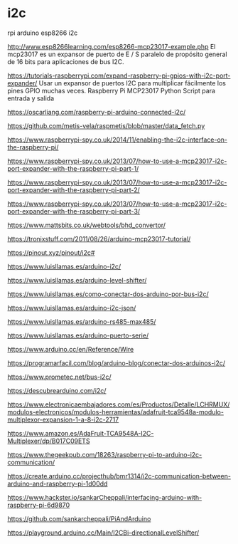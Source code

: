 # i2c
rpi arduino esp8266 i2c

http://www.esp8266learning.com/esp8266-mcp23017-example.php 
El mcp23017 es un expansor de puerto de E / S paralelo de propósito general de 16 bits para aplicaciones de bus I2C.

https://tutorials-raspberrypi.com/expand-raspberry-pi-gpios-with-i2c-port-expander/
Usar un expansor de puertos I2C para multiplicar fácilmente los pines GPIO muchas veces. Raspberry Pi MCP23017 Python Script para entrada y salida

https://oscarliang.com/raspberry-pi-arduino-connected-i2c/

https://github.com/metis-vela/raspmetis/blob/master/data_fetch.py


https://www.raspberrypi-spy.co.uk/2014/11/enabling-the-i2c-interface-on-the-raspberry-pi/

https://www.raspberrypi-spy.co.uk/2013/07/how-to-use-a-mcp23017-i2c-port-expander-with-the-raspberry-pi-part-1/

https://www.raspberrypi-spy.co.uk/2013/07/how-to-use-a-mcp23017-i2c-port-expander-with-the-raspberry-pi-part-2/

https://www.raspberrypi-spy.co.uk/2013/07/how-to-use-a-mcp23017-i2c-port-expander-with-the-raspberry-pi-part-3/

https://www.mattsbits.co.uk/webtools/bhd_convertor/

https://tronixstuff.com/2011/08/26/arduino-mcp23017-tutorial/

https://pinout.xyz/pinout/i2c#

https://www.luisllamas.es/arduino-i2c/

https://www.luisllamas.es/arduino-level-shifter/

https://www.luisllamas.es/como-conectar-dos-arduino-por-bus-i2c/

https://www.luisllamas.es/arduino-i2c-json/

https://www.luisllamas.es/arduino-rs485-max485/

https://www.luisllamas.es/arduino-puerto-serie/

https://www.arduino.cc/en/Reference/Wire

https://programarfacil.com/blog/arduino-blog/conectar-dos-arduinos-i2c/

https://www.prometec.net/bus-i2c/

https://descubrearduino.com/i2c/

https://www.electronicaembajadores.com/es/Productos/Detalle/LCHRMUX/modulos-electronicos/modulos-herramientas/adafruit-tca9548a-modulo-multiplexor-expansion-1-a-8-i2c-2717

https://www.amazon.es/AdaFruit-TCA9548A-I2C-Multiplexer/dp/B017C09ETS

https://www.thegeekpub.com/18263/raspberry-pi-to-arduino-i2c-communication/

https://create.arduino.cc/projecthub/bmr1314/i2c-communication-between-arduino-and-raspberry-pi-1d00dd

https://www.hackster.io/sankarCheppali/interfacing-arduino-with-raspberry-pi-6d9870

https://github.com/sankarcheppali/PiAndArduino

https://playground.arduino.cc/Main/I2CBi-directionalLevelShifter/
